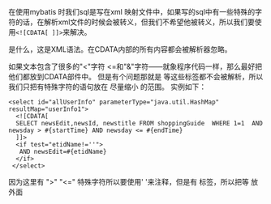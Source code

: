 在使用mybatis 时我们sql是写在xml 映射文件中，如果写的sql中有一些特殊的字符的话，在解析xml文件的时候会被转义，但我们不希望他被转义，所以我们要使用`<![CDATA[ ]]>`来解决。
<![CDATA[   ]]> 是什么，这是XML语法。在CDATA内部的所有内容都会被解析器忽略。
如果文本包含了很多的"<"字符 <=和"&"字符——就象程序代码一样，那么最好把他们都放到CDATA部件中。
但是有个问题那就是 <if test="">   </if>   <where>   </where>  <choose>  </choose>  <trim>  </trim> 等这些标签都不会被解析，所以我们只把有特殊字符的语句放在 <![CDATA[   ]]>  尽量缩小 <![CDATA[  ]]> 的范围。
实例如下：
```
<select id="allUserInfo" parameterType="java.util.HashMap" resultMap="userInfo1">  
  <![CDATA[  
  SELECT newsEdit,newsId, newstitle FROM shoppingGuide  WHERE 1=1  AND  newsday > #{startTime} AND newsday <= #{endTime}  
  ]]>  
  <if test="etidName!=''">  
   AND newsEdit=#{etidName}  
  </if>  
 </select>  
```
因为这里有 ">"  "<=" 特殊字符所以要使用' <![CDATA[   ]]> '来注释，但是有<if> 标签，所以把<if>等 放外面
